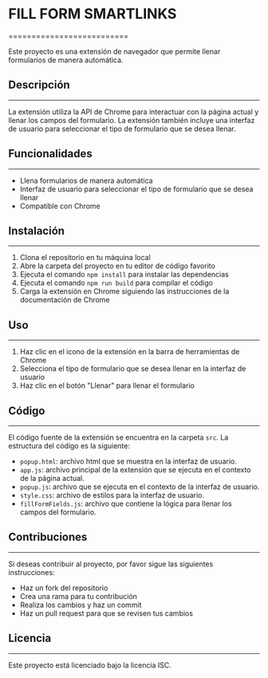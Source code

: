 # FILL FORM SMARTLINKS
==========================

Este proyecto es una extensión de navegador que permite llenar formularios de manera automática.

## Descripción
---------------

La extensión utiliza la API de Chrome para interactuar con la página actual y llenar los campos del formulario. La extensión también incluye una interfaz de usuario para seleccionar el tipo de formulario que se desea llenar.

## Funcionalidades
-----------------

* Llena formularios de manera automática
* Interfaz de usuario para seleccionar el tipo de formulario que se desea llenar
* Compatible con Chrome

## Instalación
--------------

1. Clona el repositorio en tu máquina local
2. Abre la carpeta del proyecto en tu editor de código favorito
3. Ejecuta el comando `npm install` para instalar las dependencias
4. Ejecuta el comando `npm run build` para compilar el código
5. Carga la extensión en Chrome siguiendo las instrucciones de la documentación de Chrome

## Uso
-----

1. Haz clic en el icono de la extensión en la barra de herramientas de Chrome
2. Selecciona el tipo de formulario que se desea llenar en la interfaz de usuario
3. Haz clic en el botón "Llenar" para llenar el formulario

## Código
---------

El código fuente de la extensión se encuentra en la carpeta `src`. La estructura del código es la siguiente:

* `popup.html`: archivo html que se muestra en la interfaz de usuario.
* `app.js`: archivo principal de la extensión que se ejecuta en el contexto de la página actual.
* `popup.js`: archivo que se ejecuta en el contexto de la interfaz de usuario.
* `style.css`: archivo de estilos para la interfaz de usuario.
* `fillFormFields.js`: archivo que contiene la lógica para llenar los campos del formulario.

## Contribuciones
--------------

Si deseas contribuir al proyecto, por favor sigue las siguientes instrucciones:

* Haz un fork del repositorio
* Crea una rama para tu contribución
* Realiza los cambios y haz un commit
* Haz un pull request para que se revisen tus cambios

## Licencia
---------

Este proyecto está licenciado bajo la licencia ISC.